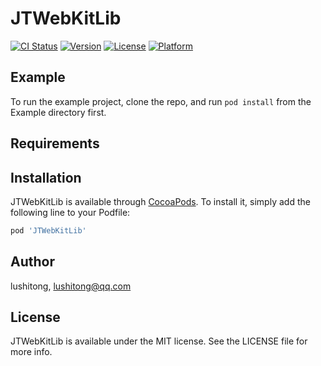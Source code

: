 # JTWebKitLib

[![CI Status](https://img.shields.io/travis/lushitong/JTWebKitLib.svg?style=flat)](https://travis-ci.org/lushitong/JTWebKitLib)
[![Version](https://img.shields.io/cocoapods/v/JTWebKitLib.svg?style=flat)](https://cocoapods.org/pods/JTWebKitLib)
[![License](https://img.shields.io/cocoapods/l/JTWebKitLib.svg?style=flat)](https://cocoapods.org/pods/JTWebKitLib)
[![Platform](https://img.shields.io/cocoapods/p/JTWebKitLib.svg?style=flat)](https://cocoapods.org/pods/JTWebKitLib)

## Example

To run the example project, clone the repo, and run `pod install` from the Example directory first.

## Requirements

## Installation

JTWebKitLib is available through [CocoaPods](https://cocoapods.org). To install
it, simply add the following line to your Podfile:

```ruby
pod 'JTWebKitLib'
```

## Author

lushitong, lushitong@qq.com

## License

JTWebKitLib is available under the MIT license. See the LICENSE file for more info.
